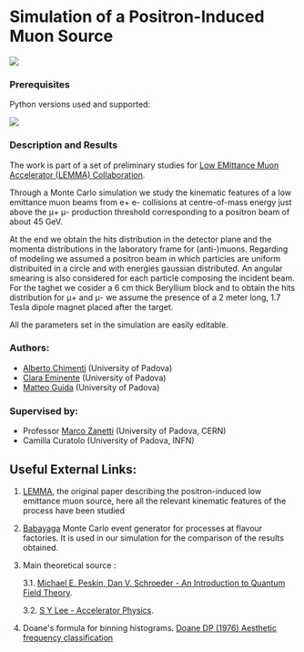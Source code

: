 # Simulation of a Positron-Induced Muon Source
<img src=https://indico.cern.ch/event/801616/logo-243447992.png border="0"/> 

### Prerequisites
Python versions used and supported:

[![](https://img.shields.io/badge/python-3.7-blue.svg)](https://badge.fury.io/py/root_pandas)


###  Description and Results
The work is part of a set of preliminary studies for [Low EMittance Muon Accelerator (LEMMA) Collaboration](https://inspirehep.net/experiments/1757491?ui-citation-summary=true&ui-exclude-self-citations=true).

Through a Monte Carlo simulation we study the kinematic features of a low emittance muon beams from e+ e- collisions at centre-of-mass energy just above the μ+ μ- production threshold corresponding to a positron beam of about 45 GeV. 

At the end we obtain the hits distribution in the detector plane and the momenta distributions in the laboratory frame for (anti-)muons.
Regarding of modeling we assumed a positron beam in which particles are uniform distribuited in a circle and with energies gaussian distributed. 
An angular smearing is also considered for each particle composing the incident beam. For the taghet we cosider a 6 cm thick Beryllium block and to obtain the hits distribution for μ+ and μ- we assume the presence of  a  2  meter long,  1.7  Tesla dipole magnet placed after the target. 

All the parameters set in the simulation are easily editable.

### Authors:

- [Alberto Chimenti](https://github.com/albchim) (University of Padova)
- [Clara Eminente](https://github.com/ceminente) (University of Padova)
- [Matteo Guida](https://github.com/matteoguida) (University of Padova)

### Supervised by:

- Professor [Marco Zanetti](https://github.com/mzanetti79) (University of Padova, CERN)
- Camilla Curatolo (University of Padova, INFN)

## Useful External Links:

1. [LEMMA](https://arxiv.org/pdf/1509.04454.pdf), the original paper describing the positron-induced low emittance muon source, here all the relevant kinematic features of the process have been studied
2. [Babayaga](https://www2.pv.infn.it/~hepcomplex/babayaga.html) Monte Carlo event generator for processes at flavour factories. It is used in our simulation for the comparison of the results obtained.
3. Main theoretical source : 

    3.1. [Michael E. Peskin, Dan V. Schroeder - An Introduction to Quantum Field Theory](https://www.amazon.it/Introduction-Quantum-Field-Theory/dp/0201503972/ref=sr_1_1?__mk_it_IT=%C3%85M%C3%85%C5%BD%C3%95%C3%91&keywords=An+Introduction+To+Quantum+Field+Theory&qid=1574948510&sr=8-1).

    3.2. [S Y Lee - Accelerator Physics](https://www.worldscientific.com/worldscibooks/10.1142/8335).
  
4. Doane's formula for binning histograms. [Doane DP (1976) Aesthetic frequency classification](https://amstat.tandfonline.com/doi/abs/10.1080/00031305.1976.10479172#.Xd_N8nVKhNw)
